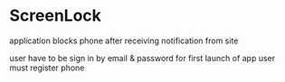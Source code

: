 # ScreenLock
application blocks phone after receiving notification from site

user have to be sign in by email & password
for first launch of app user must register phone

